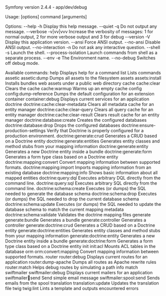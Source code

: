 Symfony version 2.4.4 - app/dev/debug

Usage:
  [options] command [arguments]

Options:
  --help           -h Display this help message.
  --quiet          -q Do not output any message.
  --verbose        -v|vv|vvv Increase the verbosity of messages: 1 for normal output, 2 for more verbose output and 3 for debug
  --version        -V Display this application version.
  --ansi              Force ANSI output.
  --no-ansi           Disable ANSI output.
  --no-interaction -n Do not ask any interactive question.
  --shell          -s Launch the shell.
  --process-isolation    Launch commands from shell as a separate process.
  --env            -e The Environment name.
  --no-debug          Switches off debug mode.

Available commands:
  help                                  Displays help for a command
  list                                  Lists commands
assetic
  assetic:dump                          Dumps all assets to the filesystem
assets
  assets:install                        Installs bundles web assets under a public web directory
cache
  cache:clear                           Clears the cache
  cache:warmup                          Warms up an empty cache
config
  config:dump-reference                 Dumps the default configuration for an extension
container
  container:debug                       Displays current services for an application
doctrine
  doctrine:cache:clear-metadata         Clears all metadata cache for an entity manager
  doctrine:cache:clear-query            Clears all query cache for an entity manager
  doctrine:cache:clear-result           Clears result cache for an entity manager
  doctrine:database:create              Creates the configured databases
  doctrine:database:drop                Drops the configured databases
  doctrine:ensure-production-settings   Verify that Doctrine is properly configured for a production environment.
  doctrine:generate:crud                Generates a CRUD based on a Doctrine entity
  doctrine:generate:entities            Generates entity classes and method stubs from your mapping information
  doctrine:generate:entity              Generates a new Doctrine entity inside a bundle
  doctrine:generate:form                Generates a form type class based on a Doctrine entity
  doctrine:mapping:convert              Convert mapping information between supported formats.
  doctrine:mapping:import               Imports mapping information from an existing database
  doctrine:mapping:info                 Shows basic information about all mapped entities
  doctrine:query:dql                    Executes arbitrary DQL directly from the command line.
  doctrine:query:sql                    Executes arbitrary SQL directly from the command line.
  doctrine:schema:create                Executes (or dumps) the SQL needed to generate the database schema
  doctrine:schema:drop                  Executes (or dumps) the SQL needed to drop the current database schema
  doctrine:schema:update                Executes (or dumps) the SQL needed to update the database schema to match the current mapping metadata
  doctrine:schema:validate              Validates the doctrine mapping files
generate
  generate:bundle                       Generates a bundle
  generate:controller                   Generates a controller
  generate:doctrine:crud                Generates a CRUD based on a Doctrine entity
  generate:doctrine:entities            Generates entity classes and method stubs from your mapping information
  generate:doctrine:entity              Generates a new Doctrine entity inside a bundle
  generate:doctrine:form                Generates a form type class based on a Doctrine entity
init
  init:acl                              Mounts ACL tables in the database
orm
  orm:convert:mapping                   Convert mapping information between supported formats.
router
  router:debug                          Displays current routes for an application
  router:dump-apache                    Dumps all routes as Apache rewrite rules
  router:match                          Helps debug routes by simulating a path info match
swiftmailer
  swiftmailer:debug                     Displays current mailers for an application
  swiftmailer:email:send                Send simple email message
  swiftmailer:spool:send                Sends emails from the spool
translation
  translation:update                    Updates the translation file
twig
  twig:lint                             Lints a template and outputs encountered errors
